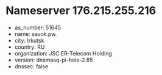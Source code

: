 # Nameserver 176.215.255.216

* as_number: 51645
* name: savok.pw.
* city: Irkutsk
* country: RU
* organization: JSC ER-Telecom Holding
* version: dnsmasq-pi-hole-2.85
* dnssec: false
